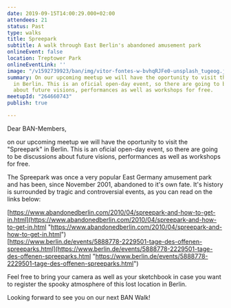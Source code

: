 ```yaml
---
date: 2019-09-15T14:00:29.000+02:00
attendees: 21
status: Past
type: walks
title: Spreepark
subtitle: A walk through East Berlin's abandoned amusement park
onlineEvent: false
location: Treptower Park
onlineEventLink: ''
image: "/v1592739923/ban/img/vitor-fontes-w-bvhqRJFe0-unsplash_tugeog.jpg"
summary: On our upcoming meetup we will have the oportunity to visit the "Spreepark"
  in Berlin. This is an oficial open-day event, so there are going to be discussions
  about future visions, performances as well as workshops for free.
meetupId: "264660743"
publish: true

---
```

Dear BAN-Members,

on our upcoming meetup we will have the oportunity to visit the "Spreepark" in Berlin. This is an oficial open-day event, so there are going to be discussions about future visions, performances as well as workshops for free.

The Spreepark was once a very popular East Germany amusement park and has been, since November 2001, abandoned to it's own fate. It's history is surrounded by tragic and controversial events, as you can read on the links below:

[https://www.abandonedberlin.com/2010/04/spreepark-and-how-to-get-in.html](https://www.abandonedberlin.com/2010/04/spreepark-and-how-to-get-in.html "https://www.abandonedberlin.com/2010/04/spreepark-and-how-to-get-in.html")  
[https://www.berlin.de/events/5888778-2229501-tage-des-offenen-spreeparks.html](https://www.berlin.de/events/5888778-2229501-tage-des-offenen-spreeparks.html "https://www.berlin.de/events/5888778-2229501-tage-des-offenen-spreeparks.html")

Feel free to bring your camera as well as your sketchbook in case you want to register the spooky atmosphere of this lost location in Berlin.

Looking forward to see you on our next BAN Walk!